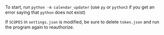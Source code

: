 To start, run `python -m calendar_updater` (use `py` or `python3` if you get an error saying that `python` does not exist)

If `SCOPES` in `settings.json` is modified, be sure to delete `token.json` and run the program again to reauthorize.